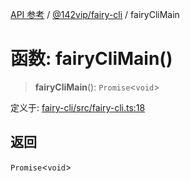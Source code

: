 [API 参考](../../../index.md) / [@142vip/fairy-cli](../index.md) / fairyCliMain

# 函数: fairyCliMain()

> **fairyCliMain**(): `Promise`\<`void`\>

定义于: [fairy-cli/src/fairy-cli.ts:18](https://github.com/142vip/core-x/blob/bdff6769b69266ddfe7392709afaa643b39c00f4/packages/fairy-cli/src/fairy-cli.ts#L18)

## 返回

`Promise`\<`void`\>
